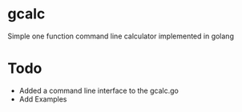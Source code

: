 gcalc
=====

Simple one function command line calculator implemented in golang

Todo
=====
- Added a command line interface to the gcalc.go
- Add Examples
